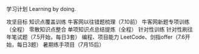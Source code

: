学习计划
  Learning by doing.

攻坚目标
  知识点覆盖训练
    牛客网以往错题梳理（7.10前）
    牛客网新题专项训练（全程）
  零散知识点整合
    单项知识点总结提炼（全程）
  针对性训练
    针对性刷往年笔试题（7.5开始，每日3套）
  编程、项目能力
    LeetCode、剑指offer（7.6开始，每日3题）
    暑期练手项目（7月15后）
